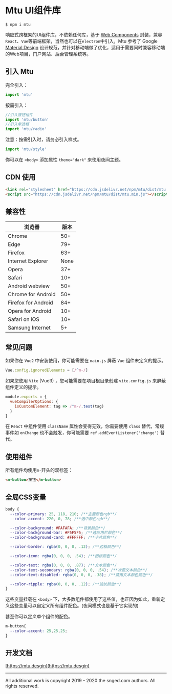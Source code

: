 # Mtu UI组件库

```
$ npm i mtu
```

响应式跨框架的UI组件库，不依赖任何库，基于 [Web Components](https://developer.mozilla.org/en-US/docs/Web/Web_Components) 封装，兼容`React`、`Vue`等前端框架，当然也可以在`electron`中引入，Mtu 参考了 Google [Material Design](https://material-io.cn/) 设计规范，并针对移动端做了优化，适用于需要同时兼容移动端的Web项目，门户网站、后台管理系统等。

## 引入 Mtu

完全引入：
```js
import 'mtu'
```
按需引入：
```js
//引入按钮组件
import 'mtu/button'
//引入单选框
import 'mtu/radio'
```

注意：按需引入时，请务必引入样式。

```js
import 'mtu/style'
```

你可以在 `<body>` 添加属性 `theme="dark"` 来使用夜间主题。

## CDN 使用

```html
<link rel="stylesheet" href="https://cdn.jsdelivr.net/npm/mtu/dist/mtu.min.css">
<script src="https://cdn.jsdelivr.net/npm/mtu/dist/mtu.min.js"></script>
```

## 兼容性

| 浏览器           | 版本 |
| ------------------- | ---- |
| Chrome              | 50+  |
| Edge                | 79+  |
| Firefox             | 63+  |
| Internet Explorer   | None |
| Opera               | 37+  |
| Safari              | 10+  |
| Android webview     | 50+  |
| Chrome for Android  | 50+  |
| Firefox for Android | 84+  |
| Opera for Android   | 10+  |
| Safari on iOS       | 10+  |
| Samsung Internet    | 5+   |


## 常见问题

如果你在 `Vue2` 中安装使用，你可能需要在 `main.js` 屏蔽 `Vue` 组件未定义的提示。

```js
Vue.config.ignoredElements = [/^m-/]
```

如果您使用 `Vite` (Vue3) ，您可能需要在项目根目录创建 `vite.config.js` 来屏蔽组件定义的提示。

```js
module.exports = {
  vueCompilerOptions: {
    isCustomElement: tag => /^m-/.test(tag)
  }
}
```

在 `React` 中组件使用 `className` 属性会变得无效，你需要使用 `class` 替代，常规事件如 `onChange` 也不会触发，你可能需要 `ref.addEventListener('change')` 替代。

## 使用组件

所有组件均使用`m-`开头的双标签：
```html
<m-button>按钮</m-button>
```

## 全局CSS变量

```css
body {
  --color-primary: 25, 118, 210; /**主要颜色rgb**/
  --color-accent: 220, 0, 78; /**选中颜色rgb**/

  --color-background: #FAFAFA; /**背景颜色**/
  --color-background-bar: #F5F5F5; /**选应用栏颜色**/
  --color-background-card: #FFFFFF; /**卡片颜色**/

  --color-border: rgba(0, 0, 0, .12); /**边框颜色**/

  --color-icon: rgba(0, 0, 0, .54); /**图标颜色**/

  --color-text: rgba(0, 0, 0, .87); /**文本颜色**/
  --color-text-secondary: rgba(0, 0, 0, .54); /**次要文本颜色**/
  --color-text-disabled: rgba(0, 0, 0, .38); /**禁用文本颜色颜色**/

  --color-ripple: rgba(0, 0, 0, .12); /**波纹颜色**/
}
```

这些变量挂载在 `<body>` 下，大多数组件都使用了这些值，也正因为如此，重新定义这些变量可以自定义所有组件配色。(夜间模式也是基于它实现的)

甚至你可以定义单个组件的配色。

```css
m-button{
  --color-accent: 25,25,25;
}
```

## 开发文档

[https://mtu.desgin](https://mtu.desgin)

---

All additional work is copyright 2019 - 2020 the snged.com authors. All rights reserved.
